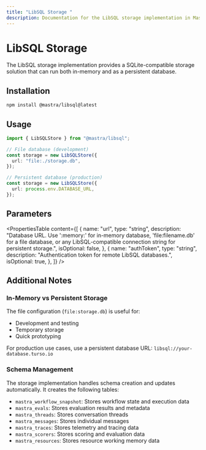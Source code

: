 ```yaml
---
title: "LibSQL Storage "
description: Documentation for the LibSQL storage implementation in Mastra.
---
```


# LibSQL Storage

The LibSQL storage implementation provides a SQLite-compatible storage solution that can run both in-memory and as a persistent database.

## Installation

```bash copy
npm install @mastra/libsql@latest
```

## Usage

```typescript copy showLineNumbers
import { LibSQLStore } from "@mastra/libsql";

// File database (development)
const storage = new LibSQLStore({
  url: "file:./storage.db",
});

// Persistent database (production)
const storage = new LibSQLStore({
  url: process.env.DATABASE_URL,
});
```

## Parameters

<PropertiesTable
  content={[
    {
      name: "url",
      type: "string",
      description:
        "Database URL. Use ':memory:' for in-memory database, 'file:filename.db' for a file database, or any LibSQL-compatible connection string for persistent storage.",
      isOptional: false,
    },
    {
      name: "authToken",
      type: "string",
      description: "Authentication token for remote LibSQL databases.",
      isOptional: true,
    },
  ]}
/>

## Additional Notes

### In-Memory vs Persistent Storage

The file configuration (`file:storage.db`) is useful for:

- Development and testing
- Temporary storage
- Quick prototyping

For production use cases, use a persistent database URL: `libsql://your-database.turso.io`

### Schema Management

The storage implementation handles schema creation and updates automatically. It creates the following tables:

- `mastra_workflow_snapshot`: Stores workflow state and execution data
- `mastra_evals`: Stores evaluation results and metadata  
- `mastra_threads`: Stores conversation threads
- `mastra_messages`: Stores individual messages
- `mastra_traces`: Stores telemetry and tracing data
- `mastra_scorers`: Stores scoring and evaluation data
- `mastra_resources`: Stores resource working memory data
